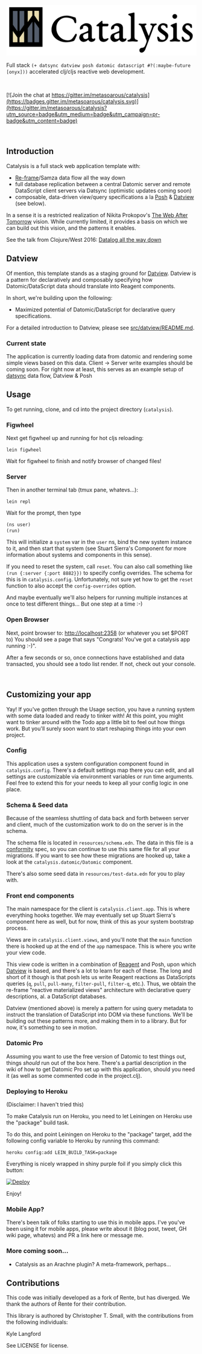 
![Catalysis](catalysis.jpg)

Full stack `(+ datsync datview posh datomic datascript #?(:maybe-future [onyx]))` accelerated clj/cljs reactive web development.


<br/>

[![Join the chat at https://gitter.im/metasoarous/catalysis](https://badges.gitter.im/metasoarous/catalysis.svg)](https://gitter.im/metasoarous/catalysis?utm_source=badge&utm_medium=badge&utm_campaign=pr-badge&utm_content=badge)

<br/>


## Introduction

Catalysis is a full stack web application template with:

* [Re-frame](https://github.com/Day8/re-frame)/Samza data flow all the way down
* full database replication between a central Datomic server and remote DataScript client servers via Datsync (optimistic updates coming soon)
* composable, data-driven view/query specifications a la [Posh](https://github.com/mpdairy/posh) & [Datview](src/datview/README.md) (see below).

In a sense it is a restricted realization of Nikita Prokopov's [The Web After Tomorrow](http://tonsky.me/blog/the-web-after-tomorrow/) vision.
While currently limited, it provides a basis on which we can build out this vision, and the patterns it enables.

See the talk from Clojure/West 2016: [Datalog all the way down](https://www.youtube.com/watch?v=aI0zVzzoK_E)


## Datview

Of mention, this template stands as a staging ground for [Datview](src/datview/README.md).
Datview is a pattern for declaratively and composably specifying how Datomic/DataScript data should translate into Reagent components.

In short, we're building upon the following:

* Maximized potential of Datomic/DataScript for declarative query specifications.

For a detailed introduction to Datview, please see [src/datview/README.md](src/datview/README.md).


### Current state

The application is currently loading data from datomic and rendering some simple views based on this data.
Client -> Server write examples should be coming soon.
For right now at least, this serves as an example setup of [datsync](https://github.com/metasoarous/datsync) data flow, Datview & Posh


## Usage

To get running, clone, and cd into the project directory (`catalysis`).


### Figwheel

Next get figwheel up and running for hot cljs reloading:

```
lein figwheel
```

Wait for figwheel to finish and notify browser of changed files!


### Server

Then in another terminal tab (tmux pane, whatevs...):

```
lein repl
```

Wait for the prompt, then type

```
(ns user)
(run)
```

This will initialize a `system` var in the `user` ns, bind the new system instance to it, and then start that system (see Stuart Sierra's Component for more information about systems and components in this sense).

If you need to reset the system, call `reset`.
You can also call something like `(run {:server {:port 8882}})` to specify config overrides.
The schema for this is in `catalysis.config`.
Unfortunately, not sure yet how to get the `reset` function to also accept the `config-overrides` option.

And maybe eventually we'll also helpers for running multiple instances at once to test different things...
But one step at a time :-)


### Open Browser

Next, point browser to:
<http://localhost:2358> (or whatever you set $PORT to)
You should see a page that says "Congrats! You've got a catalysis app running :-)".

After a few seconds or so, once connections have established and data transacted, you should see a todo list render.
If not, check out your console.

<br/>



## Customizing your app

Yay!
If you've gotten through the Usage section, you have a running system with some data loaded and ready to tinker with!
At this point, you might want to tinker around with the Todo app a little bit to feel out how things work.
But you'll surely soon want to start reshaping things into your own project.


### Config

This application uses a system configuration component found in `catalysis.config`.
There's a default settings map there you can edit, and all settings are customizable via environment variables or run time arguments.
Feel free to extend this for your needs to keep all your config logic in one place.


### Schema & Seed data

Because of the seamless shuttling of data back and forth between server and client, much of the customization work to do on the server is in the schema.

The schema file is located in `resources/schema.edn`.
The data in this file is a [conformity](https://github.com/rkneufeld/conformity) spec, so you can continue to use this same file for all your migrations.
If you want to see how these migrations are hooked up, take a look at the `catalysis.datomic/Datomic` component.

There's also some seed data in `resources/test-data.edn` for you to play with.


### Front end components

The main namespace for the client is `catalysis.client.app`.
This is where everything hooks together.
We may eventually set up Stuart Sierra's component here as well, but for now, think of this as your system bootstrap process.

Views are in `catalysis.client.views`, and you'll note that the `main` function there is hooked up at the end of the `app` namespace.
This is where you write your view code.

This view code is written in a combination of [Reagent](https://github.com/reagent-project/reagent) and Posh, upon which [Datview](src/datview/README.md) is based, and there's a lot to learn for each of these.
The long and short of it though is that posh lets us write Reagent reactions as DataScripts queries (`q`, `pull`, `pull-many`, `filter-pull`, `filter-q`, etc.).
Thus, we obtain the re-frame "reactive materialized views" architecture with declarative query descriptions, al. a DataScript databases.

Datview (mentioned above) is merely a pattern for using query metadata to instruct the translation of DataScript into DOM via these functions.
We'll be building out these patterns more, and making them in to a library.
But for now, it's something to see in motion.


### Datomic Pro

Assuming you want to use the free version of Datomic to test things out, things _should_ run out of the box here.
There's a partial description in the wiki of how to get Datomic Pro set up with this application, should you need it (as well as some commented code in the project.clj).


### Deploying to Heroku

(Disclaimer: I haven't tried this)

To make Catalysis run on Heroku, you need to let Leiningen on Heroku use the "package" build task.

To do this, and point Leiningen on Heroku to the "package" target, add the following config variable to Heroku by running this command:

```
heroku config:add LEIN_BUILD_TASK=package
```

Everything is nicely wrapped in shiny purple foil if you simply click this button:

[![Deploy](https://www.herokucdn.com/deploy/button.png)](https://heroku.com/deploy)

Enjoy!


### Mobile App?

There's been talk of folks starting to use this in mobile apps.
I've you've been using it for mobile apps, please write about it (blog post, tweet, GH wiki page, whatevs) and PR a link here or message me.


### More coming soon...

* Catalysis as an Arachne plugin? A meta-framework, perhaps...


## Contributions

This code was initially developed as a fork of Rente, but has diverged.
We thank the authors of Rente for their contribution.

This library is authored by Christopher T. Small, with the contributions from the following individuals:

Kyle Langford

See LICENSE for license.



